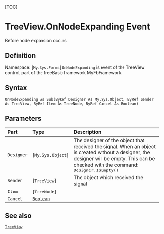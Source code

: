 [TOC]
# TreeView.OnNodeExpanding Event
Before node expansion occurs
## Definition
Namespace: [`My.Sys.Forms`]
`OnNodeExpanding` is event of the TreeView control, part of the freeBasic framework MyFbFramework.
## Syntax
```freeBasic
OnNodeExpanding As Sub(ByRef Designer As My.Sys.Object, ByRef Sender As TreeView, ByRef Item As TreeNode, ByRef Cancel As Boolean)
```

## Parameters

|Part|Type|Description|
| :------------ | :------------ | :------------ |
|`Designer`|[`My.Sys.Object`]|The designer of the object that received the signal. When an object is created without a designer, the designer will be empty. This can be checked with the command: `Designer.IsEmpty()`|
|`Sender`|[`TreeView`]|The object which received the signal|
|`Item`|[`TreeNode`]||
|`Cancel`|[`Boolean`]("https://www.freebasic.net/wiki/KeyPgBoolean")||

## See also
[`TreeView`](TreeView.md)
